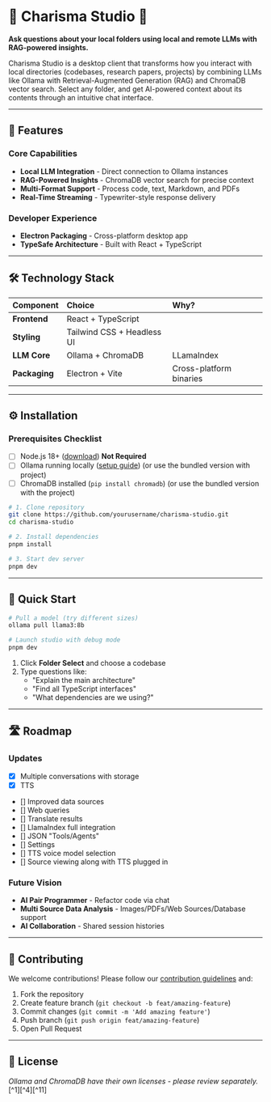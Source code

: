 # 🌟 Charisma Studio 🌟

**Ask questions about your local folders using local and remote LLMs with RAG-powered insights.**

Charisma Studio is a desktop client that transforms how you interact with local directories (codebases, research papers, projects) by combining LLMs like Ollama with Retrieval-Augmented Generation (RAG) and ChromaDB vector search. Select any folder, and get AI-powered context about its contents through an intuitive chat interface.

---

## 🚀 Features

### Core Capabilities

- **Local LLM Integration** - Direct connection to Ollama instances
- **RAG-Powered Insights** - ChromaDB vector search for precise context
- **Multi-Format Support** - Process code, text, Markdown, and PDFs
- **Real-Time Streaming** - Typewriter-style response delivery

### Developer Experience

- **Electron Packaging** - Cross-platform desktop app
- **TypeSafe Architecture** - Built with React + TypeScript

---

## 🛠 Technology Stack

| Component | Choice | Why? |
| :-- | :-- | :-- |
| **Frontend** | React + TypeScript |
| **Styling** | Tailwind CSS + Headless UI |
| **LLM Core** | Ollama + ChromaDB | LLamaIndex | Local-first, privacy focused |
| **Packaging** | Electron + Vite | Cross-platform binaries |


---

## ⚙️ Installation

### Prerequisites Checklist

- [ ] Node.js 18+ ([download](https://nodejs.org/))
**Not Required**
- [ ] Ollama running locally ([setup guide](https://ollama.com/)) (or use the bundled version with project)
- [ ] ChromaDB installed (`pip install chromadb`) (or use the bundled version with the project)

```bash
# 1. Clone repository
git clone https://github.com/yourusername/charisma-studio.git
cd charisma-studio

# 2. Install dependencies
pnpm install

# 3. Start dev server
pnpm dev
```


---

## 🏁 Quick Start

```bash
# Pull a model (try different sizes)
ollama pull llama3:8b

# Launch studio with debug mode
pnpm dev
```

1. Click **Folder Select** and choose a codebase
2. Type questions like:
    - "Explain the main architecture"
    - "Find all TypeScript interfaces"
    - "What dependencies are we using?"

---

## 🛣 Roadmap

### Updates

- [x] Multiple conversations with storage
- [x] TTS
- [] Improved data sources
- [] Web queries
- [] Translate results
- [] LlamaIndex full integration
- [] JSON "Tools/Agents"
- [] Settings
- [] TTS voice model selection
- [] Source viewing along with TTS plugged in


### Future Vision

- **AI Pair Programmer** - Refactor code via chat
- **Multi Source Data Analysis** - Images/PDFs/Web Sources/Database support
- **AI Collaboration** - Shared session histories

---

## 🤝 Contributing

We welcome contributions! Please follow our [contribution guidelines](CONTRIBUTING.md) and:

1. Fork the repository
2. Create feature branch (`git checkout -b feat/amazing-feature`)
3. Commit changes (`git commit -m 'Add amazing feature'`)
4. Push branch (`git push origin feat/amazing-feature`)
5. Open Pull Request

---

## 📜 License

*Ollama and ChromaDB have their own licenses - please review separately.*[^1][^4][^11]
